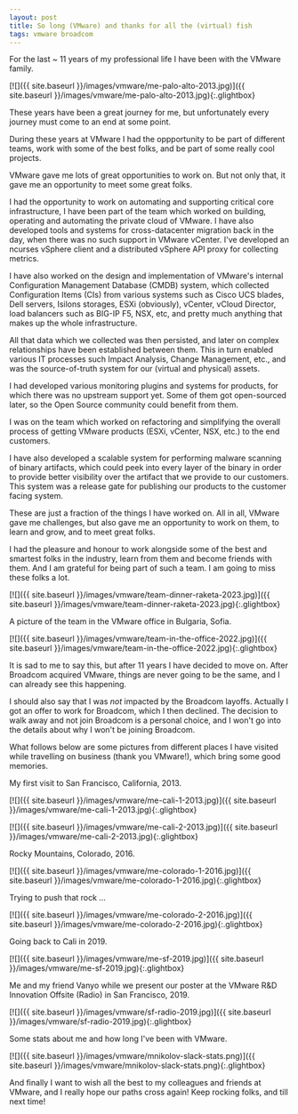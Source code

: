 ```yaml
---
layout: post
title: So long (VMware) and thanks for all the (virtual) fish
tags: vmware broadcom
---
```

For the last ~ 11 years of my professional life I have been with the VMware
family.

[![]({{ site.baseurl }}/images/vmware/me-palo-alto-2013.jpg)]({{ site.baseurl }}/images/vmware/me-palo-alto-2013.jpg){:.glightbox}

These years have been a great journey for me, but unfortunately every journey
must come to an end at some point.

During these years at VMware I had the oppportunity to be part of different
teams, work with some of the best folks, and be part of some really cool
projects.

VMware gave me lots of great opportunities to work on. But not only that, it
gave me an opportunity to meet some great folks.

I had the opportunity to work on automating and supporting critical core
infrastructure, I have been part of the team which worked on building, operating
and automating the private cloud of VMware. I have also developed tools and
systems for cross-datacenter migration back in the day, when there was no such
support in VMware vCenter. I've developed an ncurses vSphere client and a
distributed vSphere API proxy for collecting metrics.

I have also worked on the design and implementation of VMware's internal
Configuration Management Database (CMDB) system, which collected Configuration
Items (CIs) from various systems such as Cisco UCS blades, Dell servers, Isilons
storages, ESXi (obviously), vCenter, vCloud Director, load balancers such as
BIG-IP F5, NSX, etc, and pretty much anything that makes up the whole
infrastructure.

All that data which we collected was then persisted, and later on complex
relationships have been established between them. This in turn enabled various
IT processes such Impact Analysis, Change Management, etc., and was the
source-of-truth system for our (virtual and physical) assets.

I had developed various monitoring plugins and systems for products, for which
there was no upstream support yet. Some of them got open-sourced later, so the
Open Source community could benefit from them.

I was on the team which worked on refactoring and simplifying the overall
process of getting VMware products (ESXi, vCenter, NSX, etc.) to the end
customers.

I have also developed a scalable system for performing malware scanning of
binary artifacts, which could peek into every layer of the binary in order to
provide better visibility over the artifact that we provide to our customers.
This system was a release gate for publishing our products to the customer
facing system.

These are just a fraction of the things I have worked on. All in all, VMware
gave me challenges, but also gave me an opportunity to work on them, to learn
and grow, and to meet great folks.

I had the pleasure and honour to work alongside some of the best and smartest
folks in the industry, learn from them and become friends with them. And I am
grateful for being part of such a team. I am going to miss these folks a lot.

[![]({{ site.baseurl }}/images/vmware/team-dinner-raketa-2023.jpg)]({{ site.baseurl }}/images/vmware/team-dinner-raketa-2023.jpg){:.glightbox}

A picture of the team in the VMware office in Bulgaria, Sofia.

[![]({{ site.baseurl }}/images/vmware/team-in-the-office-2022.jpg)]({{ site.baseurl }}/images/vmware/team-in-the-office-2022.jpg){:.glightbox}

It is sad to me to say this, but after 11 years I have decided to move on. After
Broadcom acquired VMware, things are never going to be the same, and I can
already see this happening.

I should also say that I was *not* impacted by the Broadcom layoffs. Actually I
got an offer to work for Broadcom, which I then declined. The decision to walk
away and not join Broadcom is a personal choice, and I won't go into the details
about why I won't be joining Broadcom.

What follows below are some pictures from different places I have visited while
travelling on business (thank you VMware!), which bring some good memories.

My first visit to San Francisco, California, 2013.

[![]({{ site.baseurl }}/images/vmware/me-cali-1-2013.jpg)]({{ site.baseurl }}/images/vmware/me-cali-1-2013.jpg){:.glightbox}

[![]({{ site.baseurl }}/images/vmware/me-cali-2-2013.jpg)]({{ site.baseurl }}/images/vmware/me-cali-2-2013.jpg){:.glightbox}

Rocky Mountains, Colorado, 2016.

[![]({{ site.baseurl }}/images/vmware/me-colorado-1-2016.jpg)]({{ site.baseurl }}/images/vmware/me-colorado-1-2016.jpg){:.glightbox}

Trying to push that rock ...

[![]({{ site.baseurl }}/images/vmware/me-colorado-2-2016.jpg)]({{ site.baseurl }}/images/vmware/me-colorado-2-2016.jpg){:.glightbox}

Going back to Cali in 2019.

[![]({{ site.baseurl }}/images/vmware/me-sf-2019.jpg)]({{ site.baseurl }}/images/vmware/me-sf-2019.jpg){:.glightbox}

Me and my friend Vanyo while we present our poster at the VMware R&D Innovation
Offsite (Radio) in San Francisco, 2019.

[![]({{ site.baseurl }}/images/vmware/sf-radio-2019.jpg)]({{ site.baseurl }}/images/vmware/sf-radio-2019.jpg){:.glightbox}

Some stats about me and how long I've been with VMware.

[![]({{ site.baseurl }}/images/vmware/mnikolov-slack-stats.png)]({{ site.baseurl }}/images/vmware/mnikolov-slack-stats.png){:.glightbox}

And finally I want to wish all the best to my colleagues and friends at VMware,
and I really hope our paths cross again! Keep rocking folks, and till next time!
